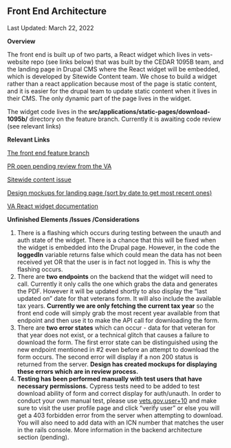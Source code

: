 
## Front End Architecture

Last Updated: March 22, 2022

**Overview**

The front end is built up of two parts, a React widget which lives in vets-website repo (see links below) that was built by the CEDAR 1095B  team, and the landing page in Drupal CMS where the React widget will be embedded, which is developed by Sitewide Content team. We chose to build a widget rather than a react application because most of the page is static content, and it is easier for the drupal team to update static content when it lives in their CMS. The only dynamic part of the page lives in the widget. 

The widget code lives in the **src/applications/static-pages/download-1095b/**  directory on the feature branch. Currently it is awaiting code review (see relevant links) 

**Relevant Links**

[The front end feature branch](https://github.com/department-of-veterans-affairs/vets-website/tree/feature/37015-poc-1095b-page)


[PR open pending review from the VA](https://github.com/department-of-veterans-affairs/vets-website/pull/20619/)


[Sitewide content issue](https://github.com/department-of-veterans-affairs/va.gov-team/issues/38448)


[Design mockups for landing page (sort by date to get most recent ones) ](https://github.com/department-of-veterans-affairs/va.gov-team/tree/master/products/health-care/1095b-tax-form/design/wireframes)


[VA React widget documentation](https://depo-platform-documentation.scrollhelp.site/developer-docs/Creating-a-new-React-widget.1849425948.html)

**Unfinished Elements /Issues /Considerations**



1. There is a flashing which occurs during testing between the unauth and auth state of the widget. There is a chance that this will be fixed when the widget is embedded into the Drupal page. However, in the code the **loggedIn** variable returns false which could mean the data has not been received yet OR that the user is in fact not logged in. This is why the flashing occurs.
2. There are **two endpoints** on the backend that the widget will need to call. Currently it only calls the one which grabs the data and generates the PDF. However it will be updated shortly to also display the “last updated on” date for that veterans form. It will also include the available tax years. **Currently we are only fetching the current tax year** so the front end code will simply grab the most recent year available from that endpoint and then use it to make the API call for downloading the form.
3.  There are **two error states** which can occur - data for that veteran for that year does not exist, or  a technical glitch that causes a failure to download the form. The first error state can be distinguished using the new endpoint mentioned in #2 even before an attempt to download the form occurs. The second error will display if a non 200 status is returned from the server. **Design has created mockups for displaying these errors which are in review process.**
4. **Testing has been performed manually with test users that have necessary permissions.** Cypress tests need to be added to test download ability of form and correct display for auth/unauth. In order to conduct your own manual test, please use [vets.gov.user+10](https://github.com/department-of-veterans-affairs/va.gov-team-sensitive/blob/master/Administrative/vagov-users/test_users.csv) and make sure to visit the user profile page and click “verify user” or else you will get a 403 forbidden error from the server when attempting to download. You will also need to add data with an ICN number that matches the user in the rails console. More information in the backend architecture section (pending).
